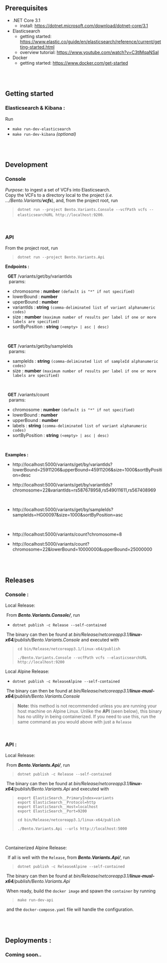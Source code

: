 ## Prerequisites
- .NET Core 3.1
  - install: https://dotnet.microsoft.com/download/dotnet-core/3.1
- Elasticsearch
  - getting started: https://www.elastic.co/guide/en/elasticsearch/reference/current/getting-started.html
  - overview tutorial: https://www.youtube.com/watch?v=C3tlMqaNSaI
- Docker
  - getting started: https://www.docker.com/get-started

<br />
<br />


## Getting started

### **Elasticsearch & Kibana :**

Run 
- `make run-dev-elasticsearch`
- `make run-dev-kibana` *(optional)*

<br />
<br />


## Development

### **Console**

*Purpose*: to ingest a set of VCFs into Elasticsearch.<br />
Copy the VCFs to a directory local to the project (*i.e. .../Bento.Variants/**vcfs***), and, from the project root, run 
> `dotnet run --project Bento.Variants.Console --vcfPath vcfs --elasticsearchURL http://localhost:9200`.

<br />


### **API**

From the project root, run 
> `dotnet run --project Bento.Variants.Api`

<b>Endpoints :</b>

&nbsp;&nbsp;**GET** /variants/get/by/variantIds<br/>
&nbsp;&nbsp;&nbsp;params: 
  - chromosome : **number** `(default is "*" if not specified)`
  - lowerBound : **number**
  - upperBound : **number**
  - variantIds : **string** `(comma-deliminated list of variant alphanumeric codes)`
  - size : **number** `(maximum number of results per label if one or more labels are specified)`
  - sortByPosition : **string** `(<empty> | asc | desc)`

<br/>

&nbsp;&nbsp;**GET** /variants/get/by/sampleIds<br/>
&nbsp;&nbsp;&nbsp;params: 
  - sampleIds : **string** `(comma-deliminated list of sampleId alphanumeric codes)`
  - size : **number** `(maximum number of results per label if one or more labels are specified)`

<br/>

&nbsp;&nbsp;**GET** /variants/count<br/>
&nbsp;&nbsp;&nbsp;params: 
  - chromosome : **number** `(default is "*" if not specified)`
  - lowerBound : **number**
  - upperBound : **number**
  - labels : **string** `(comma-deliminated list of variant alphanumeric codes)`
  - sortByPosition : **string** `(<empty> | asc | desc)`

<br />

<b>Examples :</b>

- http://localhost:5000/variants/get/by/variantIds?lowerBound=25911206&upperBound=45911206&size=1000&sortByPosition=desc

- http://localhost:5000/variants/get/by/variantIds?chromosome=22&variantIds=rs587678958,rs549011611,rs567408969

<br />

- http://localhost:5000/variants/get/by/sampleIds?sampleIds=HG00097&size=1000&sortByPosition=asc
  
<br />

- http://localhost:5000/variants/count?chromosome=8

- http://localhost:5000/variants/count?chromosome=22&lowerBound=10000000&upperBound=25000000


<br />
<br />


## Releases
### **Console :**
Local Release: 

&nbsp;From ***Bento.Variants.Console/***, run 
- `dotnet publish -c Release --self-contained` 

&nbsp;The binary can then be found at *bin/Release/netcoreapp3.1/**linux-x64**/publish/Bento.Variants.Console* and executed with

> `cd bin/Release/netcoreapp3.1/linux-x64/publish`
>
> `./Bento.Variants.Console --vcfPath vcfs --elasticsearchURL http://localhost:9200`

Local Alpine Release: 
- `dotnet publish -c ReleaseAlpine --self-contained` 

&nbsp;The binary can then be found at *bin/Release/netcoreapp3.1/**linux-musl-x64**/publish/Bento.Variants.Console*

> **Note:** this method is not recommended unless you are running your host machine on Alpine Linux. Unlike the **API** (seen below), this binary has no utility in being containerized. If you need to use this, run the same command as you would above with just a `Release`

<br />

### **API :**
Local Release: 

&nbsp;From ***Bento.Variants.Api/***, run 

> `dotnet publish -c Release --self-contained` 

&nbsp;The binary can then be found at *bin/Release/netcoreapp3.1/**linux-x64**/publish/Bento.Variants.Api* and executed with

> `export ElasticSearch__PrimaryIndex=variants`<br />
> `export ElasticSearch__Protocol=http`<br />
> `export ElasticSearch__Host=localhost`<br />
> `export ElasticSearch__Port=9200`
>
> `cd bin/Release/netcoreapp3.1/linux-x64/publish`
>
> `./Bento.Variants.Api --urls http://localhost:5000`

<br />

Containerized Alpine Release: 

&nbsp; If all is well with the `Release`, from ***Bento.Variants.Api/***, run 

> `dotnet publish -c ReleaseAlpine --self-contained` 

&nbsp;The binary can then be found at *bin/Release/netcoreapp3.1/**linux-musl-x64**/publish/Bento.Variants.Api*

&nbsp;When ready, build the `docker image` and spawn the `container` by running

> `make run-dev-api`

&nbsp;and the `docker-compose.yaml` file will handle the configuration.

<br />
<br />


## Deployments :
### **Coming soon..**